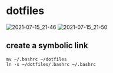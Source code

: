 # dotfiles
![2021-07-15_21-46](https://user-images.githubusercontent.com/52068717/125796500-0d538403-d938-448e-add0-aa5a4db05510.png)
![2021-07-15_21-50](https://user-images.githubusercontent.com/52068717/125796518-ca49320d-cc34-4a19-b776-0c69776a8cd0.png)

## create a symbolic link
```
mv ~/.bashrc ~/dotfiles
ln -s ~/dotfiles/.bashrc ~/.bashrc
```
